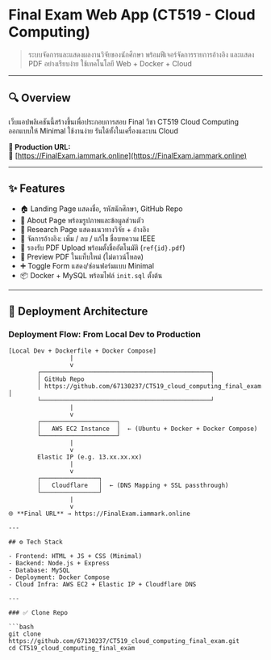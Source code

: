 # Final Exam Web App (CT519 - Cloud Computing)

> ระบบจัดการและแสดงผลงานวิจัยของนักศึกษา พร้อมฟีเจอร์จัดการรายการอ้างอิง และแสดง PDF อย่างเรียบง่าย ใช้เทคโนโลยี Web + Docker + Cloud

---

## 🔍 Overview

เว็บแอปพลิเคชันนี้สร้างขึ้นเพื่อประกอบการสอบ Final วิชา CT519 Cloud Computing  
ออกแบบให้ Minimal ใช้งานง่าย รันได้ทั้งในเครื่องและบน Cloud

**📍 Production URL:**  
🔗 [https://FinalExam.iammark.online](https://FinalExam.iammark.online)

---

## ✨ Features

- 🏠 Landing Page แสดงชื่อ, รหัสนักศึกษา, GitHub Repo
- 👤 About Page พร้อมรูปภาพและข้อมูลส่วนตัว
- 📘 Research Page แสดงแนวทางวิจัย + อ้างอิง
- 📂 จัดการอ้างอิง: เพิ่ม / ลบ / แก้ไข ชื่อบทความ IEEE
- 📄 รองรับ PDF Upload พร้อมตั้งชื่ออัตโนมัติ (`ref{id}.pdf`)
- 🔎 Preview PDF ในแท็บใหม่ (ไม่ดาวน์โหลด)
- ➕ Toggle Form แสดง/ซ่อนฟอร์มแบบ Minimal
- 📦 Docker + MySQL พร้อมไฟล์ `init.sql` ตั้งต้น

---

## 🚀 Deployment Architecture

### Deployment Flow: From Local Dev to Production

```
[Local Dev + Dockerfile + Docker Compose] 
                 |
                 v 
        ┌───────────────────────────────────────────────┐
        │ GitHub Repo                                   │
        │ https://github.com/67130237/CT519_cloud_computing_final_exam │
        └───────────────────────────────────────────────┘ 
                 |
                 v
        ┌─────────────────────┐
        │   AWS EC2 Instance  │  ← (Ubuntu + Docker + Docker Compose)
        └─────────────────────┘
                 |
                 v
        Elastic IP (e.g. 13.xx.xx.xx)  
                 |
                 v
        ┌────────────────┐
        │   Cloudflare   │  ← (DNS Mapping + SSL passthrough)
        └────────────────┘
                 |
                 v
🌐 **Final URL** → https://FinalExam.iammark.online

---

## ⚙️ Tech Stack

- Frontend: HTML + JS + CSS (Minimal)
- Backend: Node.js + Express
- Database: MySQL
- Deployment: Docker Compose
- Cloud Infra: AWS EC2 + Elastic IP + Cloudflare DNS

---

### ✅ Clone Repo

```bash
git clone https://github.com/67130237/CT519_cloud_computing_final_exam.git
cd CT519_cloud_computing_final_exam
